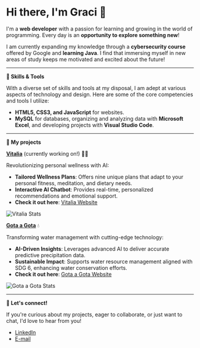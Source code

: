 # Hi there, I'm Graci 🌷

I'm a **web developer** with a passion for learning and growing in the world of programming. Every day is an **opportunity to explore something new**!

I am currently expanding my knowledge through a **cybersecurity course** offered by Google and **learning Java**. I find that immersing myself in new areas of study keeps me motivated and excited about the future!

---

**🍓 Skills & Tools**

With a diverse set of skills and tools at my disposal, I am adept at various aspects of technology and design. Here are some of the core competencies and tools I utilize:

- **HTML5, CSS3, and JavaScript** for websites. 
- **MySQL** for databases, organizing and analyzing data with **Microsoft Excel**, and developing projects with **Visual Studio Code**.

---

**🌻 My projects**

**[Vitalia](https://github.com/gracimarch/Vitalia)** (currently working on!) 🧘🌷

Revolutionizing personal wellness with AI:
- **Tailored Wellness Plans**: Offers nine unique plans that adapt to your personal fitness, meditation, and dietary needs.
- **Interactive AI Chatbot**: Provides real-time, personalized recommendations and emotional support.
- **Check it out here**: [Vitalia Website](https://vitalia-selfcare.vercel.app)

![Vitalia Stats](https://github.com/user-attachments/assets/abf1b61f-a933-4808-b110-b360b5a0b0a6)

**[Gota a Gota](https://github.com/gracimarch/gota-a-gota)** 💧

Transforming water management with cutting-edge technology:
- **AI-Driven Insights**: Leverages advanced AI to deliver accurate predictive precipitation data.
- **Sustainable Impact**: Supports water resource management aligned with SDG 6, enhancing water conservation efforts.
- **Check it out here**: [Gota a Gota Website](https://gota-a-gota.vercel.app)

![Gota a Gota Stats](https://github.com/gracimarch/gracimarch/assets/136918669/4610f062-45d3-4939-a522-935a86dc4bcc)

---

**🧁 Let's connect!**

If you're curious about my projects, eager to collaborate, or just want to chat, I'd love to hear from you!

- [LinkedIn](https://www.linkedin.com/in/gracimarch/)
- [E-mail](mailto:gracianamarch1@gmail.com)
